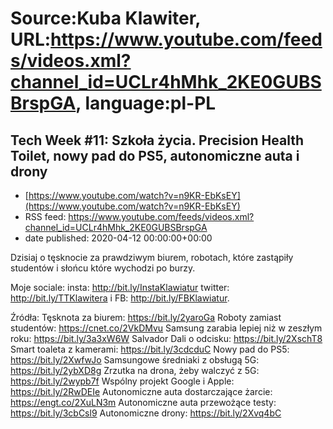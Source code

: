 # Source:Kuba Klawiter, URL:https://www.youtube.com/feeds/videos.xml?channel_id=UCLr4hMhk_2KE0GUBSBrspGA, language:pl-PL

## Tech Week #11: Szkoła życia. Precision Health Toilet, nowy pad do PS5, autonomiczne auta i drony
 - [https://www.youtube.com/watch?v=n9KR-EbKsEY](https://www.youtube.com/watch?v=n9KR-EbKsEY)
 - RSS feed: https://www.youtube.com/feeds/videos.xml?channel_id=UCLr4hMhk_2KE0GUBSBrspGA
 - date published: 2020-04-12 00:00:00+00:00

Dzisiaj o tęsknocie za prawdziwym biurem, robotach, które zastąpiły studentów i słońcu które wychodzi po burzy. 

Moje sociale: insta: http://bit.ly/InstaKlawiatur twitter: http://bit.ly/TTKlawitera i FB: http://bit.ly/FBKlawiatur.

Źródła:
Tęsknota za biurem: https://bit.ly/2yaroGa
Roboty zamiast studentów: https://cnet.co/2VkDMvu
Samsung zarabia lepiej niż w zeszłym roku: https://bit.ly/3a3xW6W
Salvador Dali o odcisku: https://bit.ly/2XschT8
Smart toaleta z kamerami: https://bit.ly/3cdcduC
Nowy pad do PS5: https://bit.ly/2XwfwJo
Samsungowe średniaki z obsługą 5G: https://bit.ly/2ybXD8g
Zrzutka na drona, żeby walczyć z 5G: https://bit.ly/2wypb7f
Wspólny projekt Google i Apple: https://bit.ly/2RwDEIe
Autonomiczne auta dostarczające żarcie: https://engt.co/2XuLN3m
Autonomiczne auta przewożące testy: https://bit.ly/3cbCsl9
Autonomiczne drony: https://bit.ly/2Xvq4bC

